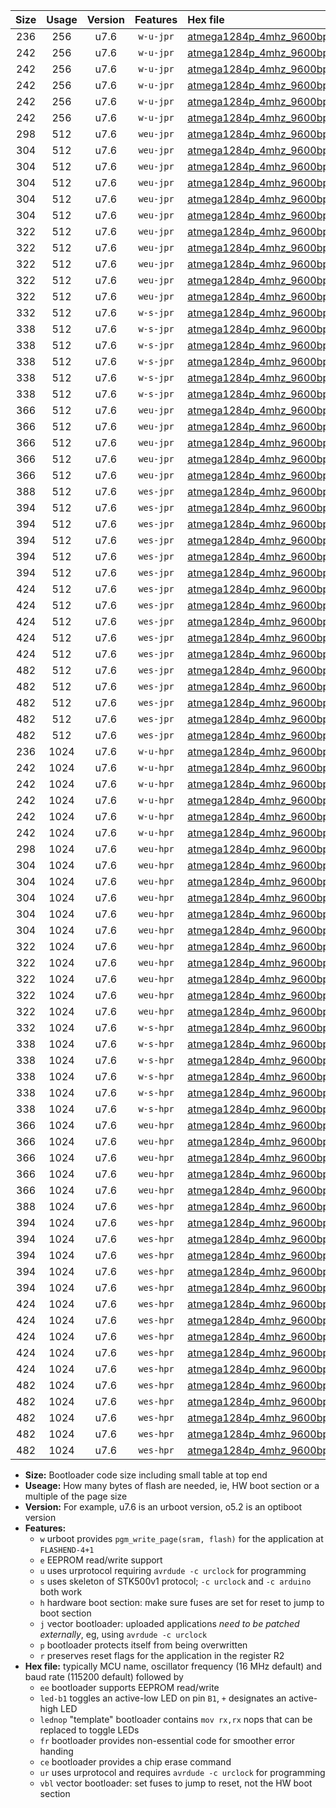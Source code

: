 |Size|Usage|Version|Features|Hex file|
|:-:|:-:|:-:|:-:|:--|
|236|256|u7.6|`w-u-jpr`|[atmega1284p_4mhz_9600bps_ur_vbl.hex](https://raw.githubusercontent.com/stefanrueger/urboot/main/atmega1284p_4mhz_9600bps_ur_vbl.hex)|
|242|256|u7.6|`w-u-jpr`|[atmega1284p_4mhz_9600bps_led+b5_ur_vbl.hex](https://raw.githubusercontent.com/stefanrueger/urboot/main/atmega1284p_4mhz_9600bps_led+b5_ur_vbl.hex)|
|242|256|u7.6|`w-u-jpr`|[atmega1284p_4mhz_9600bps_led+b7_ur_vbl.hex](https://raw.githubusercontent.com/stefanrueger/urboot/main/atmega1284p_4mhz_9600bps_led+b7_ur_vbl.hex)|
|242|256|u7.6|`w-u-jpr`|[atmega1284p_4mhz_9600bps_led+c7_ur_vbl.hex](https://raw.githubusercontent.com/stefanrueger/urboot/main/atmega1284p_4mhz_9600bps_led+c7_ur_vbl.hex)|
|242|256|u7.6|`w-u-jpr`|[atmega1284p_4mhz_9600bps_led+d7_ur_vbl.hex](https://raw.githubusercontent.com/stefanrueger/urboot/main/atmega1284p_4mhz_9600bps_led+d7_ur_vbl.hex)|
|242|256|u7.6|`w-u-jpr`|[atmega1284p_4mhz_9600bps_lednop_ur_vbl.hex](https://raw.githubusercontent.com/stefanrueger/urboot/main/atmega1284p_4mhz_9600bps_lednop_ur_vbl.hex)|
|298|512|u7.6|`weu-jpr`|[atmega1284p_4mhz_9600bps_ee_ur_vbl.hex](https://raw.githubusercontent.com/stefanrueger/urboot/main/atmega1284p_4mhz_9600bps_ee_ur_vbl.hex)|
|304|512|u7.6|`weu-jpr`|[atmega1284p_4mhz_9600bps_ee_led+b5_ur_vbl.hex](https://raw.githubusercontent.com/stefanrueger/urboot/main/atmega1284p_4mhz_9600bps_ee_led+b5_ur_vbl.hex)|
|304|512|u7.6|`weu-jpr`|[atmega1284p_4mhz_9600bps_ee_led+b7_ur_vbl.hex](https://raw.githubusercontent.com/stefanrueger/urboot/main/atmega1284p_4mhz_9600bps_ee_led+b7_ur_vbl.hex)|
|304|512|u7.6|`weu-jpr`|[atmega1284p_4mhz_9600bps_ee_led+c7_ur_vbl.hex](https://raw.githubusercontent.com/stefanrueger/urboot/main/atmega1284p_4mhz_9600bps_ee_led+c7_ur_vbl.hex)|
|304|512|u7.6|`weu-jpr`|[atmega1284p_4mhz_9600bps_ee_led+d7_ur_vbl.hex](https://raw.githubusercontent.com/stefanrueger/urboot/main/atmega1284p_4mhz_9600bps_ee_led+d7_ur_vbl.hex)|
|304|512|u7.6|`weu-jpr`|[atmega1284p_4mhz_9600bps_ee_lednop_ur_vbl.hex](https://raw.githubusercontent.com/stefanrueger/urboot/main/atmega1284p_4mhz_9600bps_ee_lednop_ur_vbl.hex)|
|322|512|u7.6|`weu-jpr`|[atmega1284p_4mhz_9600bps_ee_led+b5_fr_ur_vbl.hex](https://raw.githubusercontent.com/stefanrueger/urboot/main/atmega1284p_4mhz_9600bps_ee_led+b5_fr_ur_vbl.hex)|
|322|512|u7.6|`weu-jpr`|[atmega1284p_4mhz_9600bps_ee_led+b7_fr_ur_vbl.hex](https://raw.githubusercontent.com/stefanrueger/urboot/main/atmega1284p_4mhz_9600bps_ee_led+b7_fr_ur_vbl.hex)|
|322|512|u7.6|`weu-jpr`|[atmega1284p_4mhz_9600bps_ee_led+c7_fr_ur_vbl.hex](https://raw.githubusercontent.com/stefanrueger/urboot/main/atmega1284p_4mhz_9600bps_ee_led+c7_fr_ur_vbl.hex)|
|322|512|u7.6|`weu-jpr`|[atmega1284p_4mhz_9600bps_ee_led+d7_fr_ur_vbl.hex](https://raw.githubusercontent.com/stefanrueger/urboot/main/atmega1284p_4mhz_9600bps_ee_led+d7_fr_ur_vbl.hex)|
|322|512|u7.6|`weu-jpr`|[atmega1284p_4mhz_9600bps_ee_lednop_fr_ur_vbl.hex](https://raw.githubusercontent.com/stefanrueger/urboot/main/atmega1284p_4mhz_9600bps_ee_lednop_fr_ur_vbl.hex)|
|332|512|u7.6|`w-s-jpr`|[atmega1284p_4mhz_9600bps_vbl.hex](https://raw.githubusercontent.com/stefanrueger/urboot/main/atmega1284p_4mhz_9600bps_vbl.hex)|
|338|512|u7.6|`w-s-jpr`|[atmega1284p_4mhz_9600bps_led+b5_vbl.hex](https://raw.githubusercontent.com/stefanrueger/urboot/main/atmega1284p_4mhz_9600bps_led+b5_vbl.hex)|
|338|512|u7.6|`w-s-jpr`|[atmega1284p_4mhz_9600bps_led+b7_vbl.hex](https://raw.githubusercontent.com/stefanrueger/urboot/main/atmega1284p_4mhz_9600bps_led+b7_vbl.hex)|
|338|512|u7.6|`w-s-jpr`|[atmega1284p_4mhz_9600bps_led+c7_vbl.hex](https://raw.githubusercontent.com/stefanrueger/urboot/main/atmega1284p_4mhz_9600bps_led+c7_vbl.hex)|
|338|512|u7.6|`w-s-jpr`|[atmega1284p_4mhz_9600bps_led+d7_vbl.hex](https://raw.githubusercontent.com/stefanrueger/urboot/main/atmega1284p_4mhz_9600bps_led+d7_vbl.hex)|
|338|512|u7.6|`w-s-jpr`|[atmega1284p_4mhz_9600bps_lednop_vbl.hex](https://raw.githubusercontent.com/stefanrueger/urboot/main/atmega1284p_4mhz_9600bps_lednop_vbl.hex)|
|366|512|u7.6|`weu-jpr`|[atmega1284p_4mhz_9600bps_ee_led+b5_fr_ce_ur_vbl.hex](https://raw.githubusercontent.com/stefanrueger/urboot/main/atmega1284p_4mhz_9600bps_ee_led+b5_fr_ce_ur_vbl.hex)|
|366|512|u7.6|`weu-jpr`|[atmega1284p_4mhz_9600bps_ee_led+b7_fr_ce_ur_vbl.hex](https://raw.githubusercontent.com/stefanrueger/urboot/main/atmega1284p_4mhz_9600bps_ee_led+b7_fr_ce_ur_vbl.hex)|
|366|512|u7.6|`weu-jpr`|[atmega1284p_4mhz_9600bps_ee_led+c7_fr_ce_ur_vbl.hex](https://raw.githubusercontent.com/stefanrueger/urboot/main/atmega1284p_4mhz_9600bps_ee_led+c7_fr_ce_ur_vbl.hex)|
|366|512|u7.6|`weu-jpr`|[atmega1284p_4mhz_9600bps_ee_led+d7_fr_ce_ur_vbl.hex](https://raw.githubusercontent.com/stefanrueger/urboot/main/atmega1284p_4mhz_9600bps_ee_led+d7_fr_ce_ur_vbl.hex)|
|366|512|u7.6|`weu-jpr`|[atmega1284p_4mhz_9600bps_ee_lednop_fr_ce_ur_vbl.hex](https://raw.githubusercontent.com/stefanrueger/urboot/main/atmega1284p_4mhz_9600bps_ee_lednop_fr_ce_ur_vbl.hex)|
|388|512|u7.6|`wes-jpr`|[atmega1284p_4mhz_9600bps_ee_vbl.hex](https://raw.githubusercontent.com/stefanrueger/urboot/main/atmega1284p_4mhz_9600bps_ee_vbl.hex)|
|394|512|u7.6|`wes-jpr`|[atmega1284p_4mhz_9600bps_ee_led+b5_vbl.hex](https://raw.githubusercontent.com/stefanrueger/urboot/main/atmega1284p_4mhz_9600bps_ee_led+b5_vbl.hex)|
|394|512|u7.6|`wes-jpr`|[atmega1284p_4mhz_9600bps_ee_led+b7_vbl.hex](https://raw.githubusercontent.com/stefanrueger/urboot/main/atmega1284p_4mhz_9600bps_ee_led+b7_vbl.hex)|
|394|512|u7.6|`wes-jpr`|[atmega1284p_4mhz_9600bps_ee_led+c7_vbl.hex](https://raw.githubusercontent.com/stefanrueger/urboot/main/atmega1284p_4mhz_9600bps_ee_led+c7_vbl.hex)|
|394|512|u7.6|`wes-jpr`|[atmega1284p_4mhz_9600bps_ee_led+d7_vbl.hex](https://raw.githubusercontent.com/stefanrueger/urboot/main/atmega1284p_4mhz_9600bps_ee_led+d7_vbl.hex)|
|394|512|u7.6|`wes-jpr`|[atmega1284p_4mhz_9600bps_ee_lednop_vbl.hex](https://raw.githubusercontent.com/stefanrueger/urboot/main/atmega1284p_4mhz_9600bps_ee_lednop_vbl.hex)|
|424|512|u7.6|`wes-jpr`|[atmega1284p_4mhz_9600bps_ee_led+b5_fr_vbl.hex](https://raw.githubusercontent.com/stefanrueger/urboot/main/atmega1284p_4mhz_9600bps_ee_led+b5_fr_vbl.hex)|
|424|512|u7.6|`wes-jpr`|[atmega1284p_4mhz_9600bps_ee_led+b7_fr_vbl.hex](https://raw.githubusercontent.com/stefanrueger/urboot/main/atmega1284p_4mhz_9600bps_ee_led+b7_fr_vbl.hex)|
|424|512|u7.6|`wes-jpr`|[atmega1284p_4mhz_9600bps_ee_led+c7_fr_vbl.hex](https://raw.githubusercontent.com/stefanrueger/urboot/main/atmega1284p_4mhz_9600bps_ee_led+c7_fr_vbl.hex)|
|424|512|u7.6|`wes-jpr`|[atmega1284p_4mhz_9600bps_ee_led+d7_fr_vbl.hex](https://raw.githubusercontent.com/stefanrueger/urboot/main/atmega1284p_4mhz_9600bps_ee_led+d7_fr_vbl.hex)|
|424|512|u7.6|`wes-jpr`|[atmega1284p_4mhz_9600bps_ee_lednop_fr_vbl.hex](https://raw.githubusercontent.com/stefanrueger/urboot/main/atmega1284p_4mhz_9600bps_ee_lednop_fr_vbl.hex)|
|482|512|u7.6|`wes-jpr`|[atmega1284p_4mhz_9600bps_ee_led+b5_fr_ce_vbl.hex](https://raw.githubusercontent.com/stefanrueger/urboot/main/atmega1284p_4mhz_9600bps_ee_led+b5_fr_ce_vbl.hex)|
|482|512|u7.6|`wes-jpr`|[atmega1284p_4mhz_9600bps_ee_led+b7_fr_ce_vbl.hex](https://raw.githubusercontent.com/stefanrueger/urboot/main/atmega1284p_4mhz_9600bps_ee_led+b7_fr_ce_vbl.hex)|
|482|512|u7.6|`wes-jpr`|[atmega1284p_4mhz_9600bps_ee_led+c7_fr_ce_vbl.hex](https://raw.githubusercontent.com/stefanrueger/urboot/main/atmega1284p_4mhz_9600bps_ee_led+c7_fr_ce_vbl.hex)|
|482|512|u7.6|`wes-jpr`|[atmega1284p_4mhz_9600bps_ee_led+d7_fr_ce_vbl.hex](https://raw.githubusercontent.com/stefanrueger/urboot/main/atmega1284p_4mhz_9600bps_ee_led+d7_fr_ce_vbl.hex)|
|482|512|u7.6|`wes-jpr`|[atmega1284p_4mhz_9600bps_ee_lednop_fr_ce_vbl.hex](https://raw.githubusercontent.com/stefanrueger/urboot/main/atmega1284p_4mhz_9600bps_ee_lednop_fr_ce_vbl.hex)|
|236|1024|u7.6|`w-u-hpr`|[atmega1284p_4mhz_9600bps_ur.hex](https://raw.githubusercontent.com/stefanrueger/urboot/main/atmega1284p_4mhz_9600bps_ur.hex)|
|242|1024|u7.6|`w-u-hpr`|[atmega1284p_4mhz_9600bps_led+b5_ur.hex](https://raw.githubusercontent.com/stefanrueger/urboot/main/atmega1284p_4mhz_9600bps_led+b5_ur.hex)|
|242|1024|u7.6|`w-u-hpr`|[atmega1284p_4mhz_9600bps_led+b7_ur.hex](https://raw.githubusercontent.com/stefanrueger/urboot/main/atmega1284p_4mhz_9600bps_led+b7_ur.hex)|
|242|1024|u7.6|`w-u-hpr`|[atmega1284p_4mhz_9600bps_led+c7_ur.hex](https://raw.githubusercontent.com/stefanrueger/urboot/main/atmega1284p_4mhz_9600bps_led+c7_ur.hex)|
|242|1024|u7.6|`w-u-hpr`|[atmega1284p_4mhz_9600bps_led+d7_ur.hex](https://raw.githubusercontent.com/stefanrueger/urboot/main/atmega1284p_4mhz_9600bps_led+d7_ur.hex)|
|242|1024|u7.6|`w-u-hpr`|[atmega1284p_4mhz_9600bps_lednop_ur.hex](https://raw.githubusercontent.com/stefanrueger/urboot/main/atmega1284p_4mhz_9600bps_lednop_ur.hex)|
|298|1024|u7.6|`weu-hpr`|[atmega1284p_4mhz_9600bps_ee_ur.hex](https://raw.githubusercontent.com/stefanrueger/urboot/main/atmega1284p_4mhz_9600bps_ee_ur.hex)|
|304|1024|u7.6|`weu-hpr`|[atmega1284p_4mhz_9600bps_ee_led+b5_ur.hex](https://raw.githubusercontent.com/stefanrueger/urboot/main/atmega1284p_4mhz_9600bps_ee_led+b5_ur.hex)|
|304|1024|u7.6|`weu-hpr`|[atmega1284p_4mhz_9600bps_ee_led+b7_ur.hex](https://raw.githubusercontent.com/stefanrueger/urboot/main/atmega1284p_4mhz_9600bps_ee_led+b7_ur.hex)|
|304|1024|u7.6|`weu-hpr`|[atmega1284p_4mhz_9600bps_ee_led+c7_ur.hex](https://raw.githubusercontent.com/stefanrueger/urboot/main/atmega1284p_4mhz_9600bps_ee_led+c7_ur.hex)|
|304|1024|u7.6|`weu-hpr`|[atmega1284p_4mhz_9600bps_ee_led+d7_ur.hex](https://raw.githubusercontent.com/stefanrueger/urboot/main/atmega1284p_4mhz_9600bps_ee_led+d7_ur.hex)|
|304|1024|u7.6|`weu-hpr`|[atmega1284p_4mhz_9600bps_ee_lednop_ur.hex](https://raw.githubusercontent.com/stefanrueger/urboot/main/atmega1284p_4mhz_9600bps_ee_lednop_ur.hex)|
|322|1024|u7.6|`weu-hpr`|[atmega1284p_4mhz_9600bps_ee_led+b5_fr_ur.hex](https://raw.githubusercontent.com/stefanrueger/urboot/main/atmega1284p_4mhz_9600bps_ee_led+b5_fr_ur.hex)|
|322|1024|u7.6|`weu-hpr`|[atmega1284p_4mhz_9600bps_ee_led+b7_fr_ur.hex](https://raw.githubusercontent.com/stefanrueger/urboot/main/atmega1284p_4mhz_9600bps_ee_led+b7_fr_ur.hex)|
|322|1024|u7.6|`weu-hpr`|[atmega1284p_4mhz_9600bps_ee_led+c7_fr_ur.hex](https://raw.githubusercontent.com/stefanrueger/urboot/main/atmega1284p_4mhz_9600bps_ee_led+c7_fr_ur.hex)|
|322|1024|u7.6|`weu-hpr`|[atmega1284p_4mhz_9600bps_ee_led+d7_fr_ur.hex](https://raw.githubusercontent.com/stefanrueger/urboot/main/atmega1284p_4mhz_9600bps_ee_led+d7_fr_ur.hex)|
|322|1024|u7.6|`weu-hpr`|[atmega1284p_4mhz_9600bps_ee_lednop_fr_ur.hex](https://raw.githubusercontent.com/stefanrueger/urboot/main/atmega1284p_4mhz_9600bps_ee_lednop_fr_ur.hex)|
|332|1024|u7.6|`w-s-hpr`|[atmega1284p_4mhz_9600bps.hex](https://raw.githubusercontent.com/stefanrueger/urboot/main/atmega1284p_4mhz_9600bps.hex)|
|338|1024|u7.6|`w-s-hpr`|[atmega1284p_4mhz_9600bps_led+b5.hex](https://raw.githubusercontent.com/stefanrueger/urboot/main/atmega1284p_4mhz_9600bps_led+b5.hex)|
|338|1024|u7.6|`w-s-hpr`|[atmega1284p_4mhz_9600bps_led+b7.hex](https://raw.githubusercontent.com/stefanrueger/urboot/main/atmega1284p_4mhz_9600bps_led+b7.hex)|
|338|1024|u7.6|`w-s-hpr`|[atmega1284p_4mhz_9600bps_led+c7.hex](https://raw.githubusercontent.com/stefanrueger/urboot/main/atmega1284p_4mhz_9600bps_led+c7.hex)|
|338|1024|u7.6|`w-s-hpr`|[atmega1284p_4mhz_9600bps_led+d7.hex](https://raw.githubusercontent.com/stefanrueger/urboot/main/atmega1284p_4mhz_9600bps_led+d7.hex)|
|338|1024|u7.6|`w-s-hpr`|[atmega1284p_4mhz_9600bps_lednop.hex](https://raw.githubusercontent.com/stefanrueger/urboot/main/atmega1284p_4mhz_9600bps_lednop.hex)|
|366|1024|u7.6|`weu-hpr`|[atmega1284p_4mhz_9600bps_ee_led+b5_fr_ce_ur.hex](https://raw.githubusercontent.com/stefanrueger/urboot/main/atmega1284p_4mhz_9600bps_ee_led+b5_fr_ce_ur.hex)|
|366|1024|u7.6|`weu-hpr`|[atmega1284p_4mhz_9600bps_ee_led+b7_fr_ce_ur.hex](https://raw.githubusercontent.com/stefanrueger/urboot/main/atmega1284p_4mhz_9600bps_ee_led+b7_fr_ce_ur.hex)|
|366|1024|u7.6|`weu-hpr`|[atmega1284p_4mhz_9600bps_ee_led+c7_fr_ce_ur.hex](https://raw.githubusercontent.com/stefanrueger/urboot/main/atmega1284p_4mhz_9600bps_ee_led+c7_fr_ce_ur.hex)|
|366|1024|u7.6|`weu-hpr`|[atmega1284p_4mhz_9600bps_ee_led+d7_fr_ce_ur.hex](https://raw.githubusercontent.com/stefanrueger/urboot/main/atmega1284p_4mhz_9600bps_ee_led+d7_fr_ce_ur.hex)|
|366|1024|u7.6|`weu-hpr`|[atmega1284p_4mhz_9600bps_ee_lednop_fr_ce_ur.hex](https://raw.githubusercontent.com/stefanrueger/urboot/main/atmega1284p_4mhz_9600bps_ee_lednop_fr_ce_ur.hex)|
|388|1024|u7.6|`wes-hpr`|[atmega1284p_4mhz_9600bps_ee.hex](https://raw.githubusercontent.com/stefanrueger/urboot/main/atmega1284p_4mhz_9600bps_ee.hex)|
|394|1024|u7.6|`wes-hpr`|[atmega1284p_4mhz_9600bps_ee_led+b5.hex](https://raw.githubusercontent.com/stefanrueger/urboot/main/atmega1284p_4mhz_9600bps_ee_led+b5.hex)|
|394|1024|u7.6|`wes-hpr`|[atmega1284p_4mhz_9600bps_ee_led+b7.hex](https://raw.githubusercontent.com/stefanrueger/urboot/main/atmega1284p_4mhz_9600bps_ee_led+b7.hex)|
|394|1024|u7.6|`wes-hpr`|[atmega1284p_4mhz_9600bps_ee_led+c7.hex](https://raw.githubusercontent.com/stefanrueger/urboot/main/atmega1284p_4mhz_9600bps_ee_led+c7.hex)|
|394|1024|u7.6|`wes-hpr`|[atmega1284p_4mhz_9600bps_ee_led+d7.hex](https://raw.githubusercontent.com/stefanrueger/urboot/main/atmega1284p_4mhz_9600bps_ee_led+d7.hex)|
|394|1024|u7.6|`wes-hpr`|[atmega1284p_4mhz_9600bps_ee_lednop.hex](https://raw.githubusercontent.com/stefanrueger/urboot/main/atmega1284p_4mhz_9600bps_ee_lednop.hex)|
|424|1024|u7.6|`wes-hpr`|[atmega1284p_4mhz_9600bps_ee_led+b5_fr.hex](https://raw.githubusercontent.com/stefanrueger/urboot/main/atmega1284p_4mhz_9600bps_ee_led+b5_fr.hex)|
|424|1024|u7.6|`wes-hpr`|[atmega1284p_4mhz_9600bps_ee_led+b7_fr.hex](https://raw.githubusercontent.com/stefanrueger/urboot/main/atmega1284p_4mhz_9600bps_ee_led+b7_fr.hex)|
|424|1024|u7.6|`wes-hpr`|[atmega1284p_4mhz_9600bps_ee_led+c7_fr.hex](https://raw.githubusercontent.com/stefanrueger/urboot/main/atmega1284p_4mhz_9600bps_ee_led+c7_fr.hex)|
|424|1024|u7.6|`wes-hpr`|[atmega1284p_4mhz_9600bps_ee_led+d7_fr.hex](https://raw.githubusercontent.com/stefanrueger/urboot/main/atmega1284p_4mhz_9600bps_ee_led+d7_fr.hex)|
|424|1024|u7.6|`wes-hpr`|[atmega1284p_4mhz_9600bps_ee_lednop_fr.hex](https://raw.githubusercontent.com/stefanrueger/urboot/main/atmega1284p_4mhz_9600bps_ee_lednop_fr.hex)|
|482|1024|u7.6|`wes-hpr`|[atmega1284p_4mhz_9600bps_ee_led+b5_fr_ce.hex](https://raw.githubusercontent.com/stefanrueger/urboot/main/atmega1284p_4mhz_9600bps_ee_led+b5_fr_ce.hex)|
|482|1024|u7.6|`wes-hpr`|[atmega1284p_4mhz_9600bps_ee_led+b7_fr_ce.hex](https://raw.githubusercontent.com/stefanrueger/urboot/main/atmega1284p_4mhz_9600bps_ee_led+b7_fr_ce.hex)|
|482|1024|u7.6|`wes-hpr`|[atmega1284p_4mhz_9600bps_ee_led+c7_fr_ce.hex](https://raw.githubusercontent.com/stefanrueger/urboot/main/atmega1284p_4mhz_9600bps_ee_led+c7_fr_ce.hex)|
|482|1024|u7.6|`wes-hpr`|[atmega1284p_4mhz_9600bps_ee_led+d7_fr_ce.hex](https://raw.githubusercontent.com/stefanrueger/urboot/main/atmega1284p_4mhz_9600bps_ee_led+d7_fr_ce.hex)|
|482|1024|u7.6|`wes-hpr`|[atmega1284p_4mhz_9600bps_ee_lednop_fr_ce.hex](https://raw.githubusercontent.com/stefanrueger/urboot/main/atmega1284p_4mhz_9600bps_ee_lednop_fr_ce.hex)|

- **Size:** Bootloader code size including small table at top end
- **Useage:** How many bytes of flash are needed, ie, HW boot section or a multiple of the page size
- **Version:** For example, u7.6 is an urboot version, o5.2 is an optiboot version
- **Features:**
  + `w` urboot provides `pgm_write_page(sram, flash)` for the application at `FLASHEND-4+1`
  + `e` EEPROM read/write support
  + `u` uses urprotocol requiring `avrdude -c urclock` for programming
  + `s` uses skeleton of STK500v1 protocol; `-c urclock` and `-c arduino` both work
  + `h` hardware boot section: make sure fuses are set for reset to jump to boot section
  + `j` vector bootloader: uploaded applications *need to be patched externally*, eg, using `avrdude -c urclock`
  + `p` bootloader protects itself from being overwritten
  + `r` preserves reset flags for the application in the register R2
- **Hex file:** typically MCU name, oscillator frequency (16 MHz default) and baud rate (115200 default) followed by
  + `ee` bootloader supports EEPROM read/write
  + `led-b1` toggles an active-low LED on pin `B1`, `+` designates an active-high LED
  + `lednop` "template" bootloader contains `mov rx,rx` nops that can be replaced to toggle LEDs
  + `fr` bootloader provides non-essential code for smoother error handing
  + `ce` bootloader provides a chip erase command
  + `ur` uses urprotocol and requires `avrdude -c urclock` for programming
  + `vbl` vector bootloader: set fuses to jump to reset, not the HW boot section
